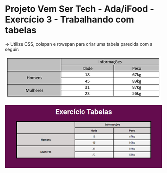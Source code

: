 # Projeto Vem Ser Tech - Ada/iFood - Exercício 3 - Trabalhando com tabelas

→ Utilize CSS, colspan e rowspan para criar uma tabela parecida com a seguir:

![Tabela dados exemplo](./assets/image1.png)

![Tabela dados](./assets/image.png)